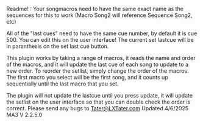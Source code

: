 Readme! : Your songmacros need to have the same exact name as the sequences for this to work (Macro Song2 will reference Sequence Song2, etc)

All of the "last cues" need to have the same cue number, by default it is cue 500. You can edit this on the user interface! The current set lastcue will be in paranthesis on the set last cue button.

This plugin works by taking a range of macros, it reads the name and order of the macros, and it will update the last cue of each song to update to a new order. To reorder the setlist, simply change the order of the macros. The first macro you select will be the first song, and it counts up sequentially until the last macro that you set.

The plugin will not update the lastcue until you press update, it will update the setlist on the user interface so that you can double check the order is correct.
Please send any bugs to Tater@LXTater.com
Updated 4/6/2025
MA3 V 2.2.5.0
